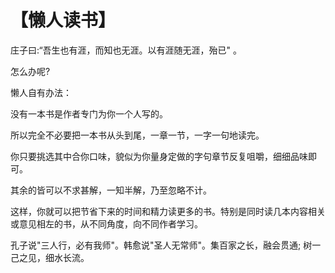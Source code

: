 # 【懒人读书】

庄子曰:“吾生也有涯，而知也无涯。以有涯随无涯，殆已" 。

怎么办呢? 

懒人自有办法：

没有一本书是作者专门为你一个人写的。

所以完全不必要把一本书从头到尾，一章一节，一字一句地读完。

你只要挑选其中合你口味，貌似为你量身定做的字句章节反复咀嚼，细细品味即可。

其余的皆可以不求甚解，一知半解，乃至忽略不计。

这样，你就可以把节省下来的时间和精力读更多的书。特别是同时读几本内容相关或意见相左的书，从不同角度，向不同作者学习。

孔子说"三人行，必有我师"。韩愈说"圣人无常师"。集百家之长，融会贯通; 树一己之见，细水长流。